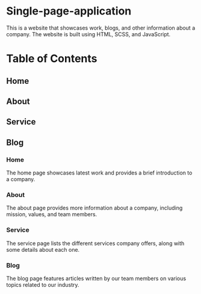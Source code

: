 # Single-page-application

This is a website that showcases work, blogs, and other information about a company. The website is built using HTML, SCSS, and JavaScript.

# Table of Contents

## Home

## About

## Service

## Blog

### Home

The home page showcases latest work and provides a brief introduction to a company.

### About

The about page provides more information about a company, including mission, values, and team members.

### Service

The service page lists the different services company offers, along with some details about each one.

### Blog

The blog page features articles written by our team members on various topics related to our industry.
